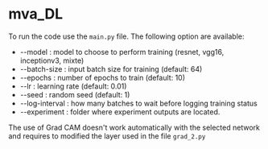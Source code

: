 # mva_DL

To run the code use the `main.py` file. The following option are available:

* --model : model to choose to perform training (resnet, vgg16, inceptionv3, mixte)
* --batch-size : input batch size for training (default: 64)
* --epochs : number of epochs to train (default: 10)
* --lr : learning rate (default: 0.01)
* --seed : random seed (default: 1)
* --log-interval : how many batches to wait before logging training status
* --experiment : folder where experiment outputs are located.

The use of Grad CAM doesn't work automatically with the selected network and requires to modified the layer used in the file `grad_2.py`